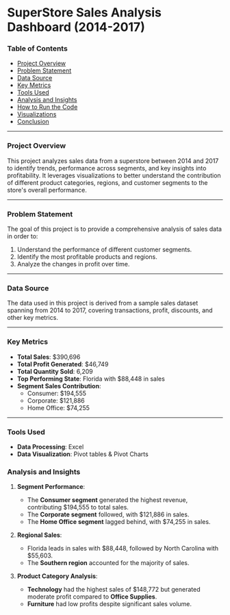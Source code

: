 # **SuperStore Sales Analysis Dashboard (2014-2017)**

### **Table of Contents**
- [Project Overview](#project-overview)
- [Problem Statement](#problem-statement)
- [Data Source](#data-source)
- [Key Metrics](#key-metrics)
- [Tools Used](#tools-used)
- [Analysis and Insights](#analysis-and-insights)
- [How to Run the Code](#how-to-run-the-code)
- [Visualizations](#visualizations)
- [Conclusion](#conclusion)

---

### **Project Overview**

This project analyzes sales data from a superstore between 2014 and 2017 to identify trends, performance across segments, and key insights into profitability. It leverages visualizations to better understand the contribution of different product categories, regions, and customer segments to the store's overall performance.

---

### **Problem Statement**

The goal of this project is to provide a comprehensive analysis of sales data in order to:
1. Understand the performance of different customer segments.
2. Identify the most profitable products and regions.
3. Analyze the changes in profit over time.

---

### **Data Source**

The data used in this project is derived from a sample sales dataset spanning from 2014 to 2017, covering transactions, profit, discounts, and other key metrics.

---

### **Key Metrics**

- **Total Sales**: $390,696
- **Total Profit Generated**: $46,749
- **Total Quantity Sold**: 6,209
- **Top Performing State**: Florida with $88,448 in sales
- **Segment Sales Contribution**: 
  - Consumer: $194,555
  - Corporate: $121,886
  - Home Office: $74,255

---

### **Tools Used**

- **Data Processing**: Excel
- **Data Visualization**:  Pivot tables & Pivot Charts

### **Analysis and Insights**

1. **Segment Performance**:  
   - The **Consumer segment** generated the highest revenue, contributing $194,555 to total sales.
   - The **Corporate segment** followed, with $121,886 in sales.
   - The **Home Office segment** lagged behind, with $74,255 in sales.

2. **Regional Sales**:  
   - Florida leads in sales with $88,448, followed by North Carolina with $55,603.
   - The **Southern region** accounted for the majority of sales.

3. **Product Category Analysis**:  
   - **Technology** had the highest sales of $148,772 but generated moderate profit compared to **Office Supplies**.
   - **Furniture** had low profits despite significant sales volume.


